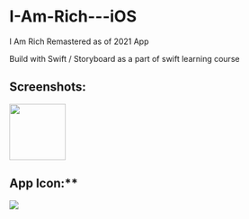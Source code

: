 # I-Am-Rich---iOS
I Am Rich Remastered as of 2021 App

Build with Swift / Storyboard as a part of swift learning course

## Screenshots:   
<img src="https://user-images.githubusercontent.com/23642847/113517703-52ac9680-958a-11eb-90ea-d315c657f7a0.png" width="100">

## App Icon:**   
![](https://user-images.githubusercontent.com/23642847/113517710-5cce9500-958a-11eb-9043-4da1f141c266.png)
